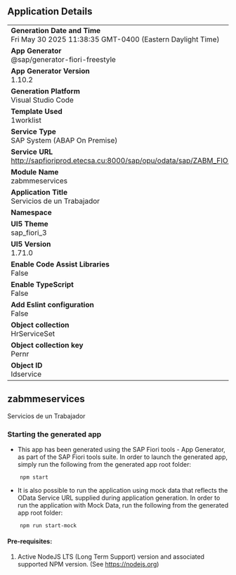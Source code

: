 ## Application Details
|               |
| ------------- |
|**Generation Date and Time**<br>Fri May 30 2025 11:38:35 GMT-0400 (Eastern Daylight Time)|
|**App Generator**<br>@sap/generator-fiori-freestyle|
|**App Generator Version**<br>1.10.2|
|**Generation Platform**<br>Visual Studio Code|
|**Template Used**<br>1worklist|
|**Service Type**<br>SAP System (ABAP On Premise)|
|**Service URL**<br>http://sapfioriprod.etecsa.cu:8000/sap/opu/odata/sap/ZABM_FIORI_SRV
|**Module Name**<br>zabmmeservices|
|**Application Title**<br>Servicios de un Trabajador|
|**Namespace**<br>|
|**UI5 Theme**<br>sap_fiori_3|
|**UI5 Version**<br>1.71.0|
|**Enable Code Assist Libraries**<br>False|
|**Enable TypeScript**<br>False|
|**Add Eslint configuration**<br>False|
|**Object collection**<br>HrServiceSet|
|**Object collection key**<br>Pernr|
|**Object ID**<br>Idservice|

## zabmmeservices

Servicios de un Trabajador

### Starting the generated app

-   This app has been generated using the SAP Fiori tools - App Generator, as part of the SAP Fiori tools suite.  In order to launch the generated app, simply run the following from the generated app root folder:

```
    npm start
```

- It is also possible to run the application using mock data that reflects the OData Service URL supplied during application generation.  In order to run the application with Mock Data, run the following from the generated app root folder:

```
    npm run start-mock
```

#### Pre-requisites:

1. Active NodeJS LTS (Long Term Support) version and associated supported NPM version.  (See https://nodejs.org)



